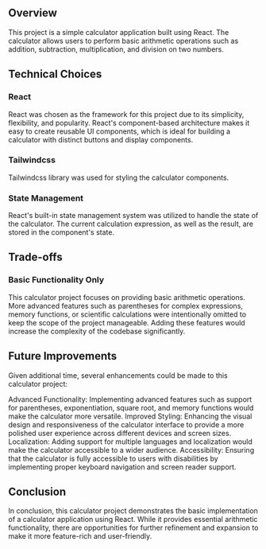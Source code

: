 ## Overview
This project is a simple calculator application built using React. The calculator allows users to perform basic arithmetic operations such as addition, subtraction, multiplication, and division on two numbers.

## Technical Choices
### React
React was chosen as the framework for this project due to its simplicity, flexibility, and popularity. React's component-based architecture makes it easy to create reusable UI components, which is ideal for building a calculator with distinct buttons and display components.

### Tailwindcss
Tailwindcss library was used for styling the calculator components. 

### State Management
React's built-in state management system was utilized to handle the state of the calculator. The current calculation expression, as well as the result, are stored in the component's state.

## Trade-offs
### Basic Functionality Only
This calculator project focuses on providing basic arithmetic operations. More advanced features such as parentheses for complex expressions, memory functions, or scientific calculations were intentionally omitted to keep the scope of the project manageable. Adding these features would increase the complexity of the codebase significantly.

## Future Improvements
Given additional time, several enhancements could be made to this calculator project:

Advanced Functionality: Implementing advanced features such as support for parentheses, exponentiation, square root, and memory functions would make the calculator more versatile.
Improved Styling: Enhancing the visual design and responsiveness of the calculator interface to provide a more polished user experience across different devices and screen sizes.
Localization: Adding support for multiple languages and localization would make the calculator accessible to a wider audience.
Accessibility: Ensuring that the calculator is fully accessible to users with disabilities by implementing proper keyboard navigation and screen reader support.

## Conclusion
In conclusion, this calculator project demonstrates the basic implementation of a calculator application using React. While it provides essential arithmetic functionality, there are opportunities for further refinement and expansion to make it more feature-rich and user-friendly. 